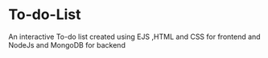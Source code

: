 # To-do-List
An interactive To-do list created using EJS ,HTML and CSS for frontend and NodeJs and MongoDB for backend
